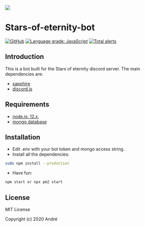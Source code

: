<img src="https://res.cloudinary.com/eternity/image/upload/v1606102166/eternity-bot/logos/StarsOfEternityLogoRounded_c8yehx.png">

# Stars-of-eternity-bot
[![GitHub](https://img.shields.io/github/license/sapphire-project/framework)](https://github.com/WarNote/Stars-of-eternity-bot/LICENSE)
[![Language grade: JavaScript](https://img.shields.io/lgtm/grade/javascript/g/WarNote/Stars-of-eternity-sapphireBot.svg?logo=lgtm&logoWidth=18)](https://lgtm.com/projects/g/WarNote/Stars-of-eternity-sapphireBot/context:javascript)
[![Total alerts](https://img.shields.io/lgtm/alerts/g/WarNote/Stars-of-eternity-sapphireBot.svg?logo=lgtm&logoWidth=18)](https://lgtm.com/projects/g/WarNote/Stars-of-eternity-sapphireBot/alerts/)

## Introduction

This is a bot built for the Stars of eternity discord server. The main dependencies are:
- [sapphire](https://github.com/sapphire-project/framework)
- [discord.js](https://github.com/discordjs/discord.js)

## Requirements
- [node.js: 12.x](https://nodejs.org/),
- [mongo database](https://www.mongodb.com/)

## Installation
- Edit .env with your bot token and mongo access string.
- Install all the dependencies:
```bash
sudo npm install --production
```
- Have fun:
```bash
npm start or npx pm2 start
```

## License

MIT License

Copyright (c) 2020 André
